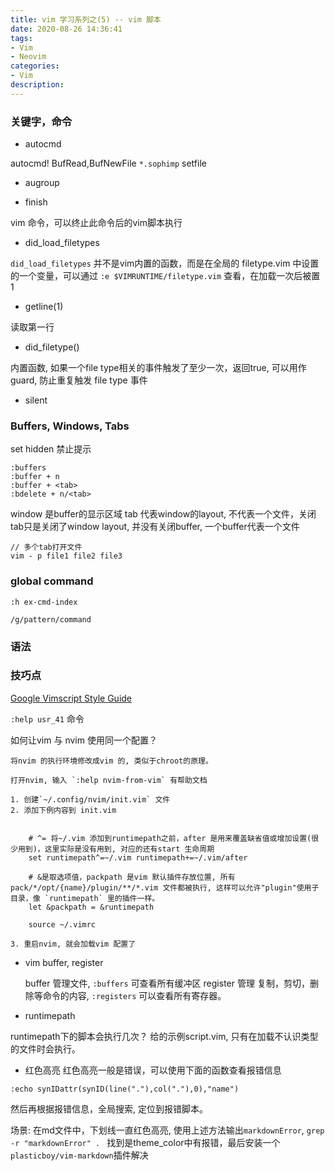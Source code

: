 ```yaml
---
title: vim 学习系列之(5) -- vim 脚本
date: 2020-08-26 14:36:41
tags:
- Vim
- Neovim
categories:
- Vim
description:
---
```

### 关键字，命令
- autocmd	

autocmd! BufRead,BufNewFile `*.sophimp` setfile

- augroup

- finish

vim 命令，可以终止此命令后的vim脚本执行

- did_load_filetypes

`did_load_filetypes` 并不是vim内置的函数，而是在全局的 filetype.vim 中设置的一个变量，可以通过 `:e $VIMRUNTIME/filetype.vim` 查看，在加载一次后被置 1

- getline(1)

读取第一行

- did_filetype()

内置函数, 如果一个file type相关的事件触发了至少一次，返回true, 可以用作guard, 防止重复触发 file type 事件

- silent
	
### Buffers, Windows, Tabs
set hidden 禁止提示
```vim
:buffers
:buffer + n 
:buffer + <tab>
:bdelete + n/<tab>
```

window 是buffer的显示区域
tab 代表window的layout, 不代表一个文件，关闭tab只是关闭了window layout, 并没有关闭buffer, 一个buffer代表一个文件 

```vim
// 多个tab打开文件
vim - p file1 file2 file3
```

### global command

`:h ex-cmd-index`

`/g/pattern/command`



### 语法

### 技巧点 

[Google Vimscript Style Guide](https://google.github.io/styleguide/vimscriptguide.xml)

`:help usr_41` 命令

如何让vim 与 nvim 使用同一个配置？ 

	将nvim 的执行环境修改成vim 的, 类似于chroot的原理。

	打开nvim, 输入 `:help nvim-from-vim` 有帮助文档

	1. 创建`~/.config/nvim/init.vim` 文件
	2. 添加下例内容到 init.vim
```vimrc

	# ^= 将~/.vim 添加到runtimepath之前，after 是用来覆盖缺省值或增加设置(很少用到)，这里实际是没有用到, 对应的还有start 生命周期
	set runtimepath^=~/.vim runtimepath+=~/.vim/after

	# &是取选项值，packpath 是vim 默认插件存放位置, 所有 pack/*/opt/{name}/plugin/**/*.vim 文件都被执行, 这样可以允许"plugin"使用子目录，像 `runtimepath` 里的插件一样。
	let &packpath = &runtimepath

	source ~/.vimrc
```
	3. 重启nvim, 就会加载vim 配置了
		

- vim buffer, register

	buffer 管理文件, `:buffers` 可查看所有缓冲区
	register 管理 复制，剪切，删除等命令的内容, `:registers` 可以查看所有寄存器。
	
- runtimepath

runtimepath下的脚本会执行几次？
给的示例script.vim, 只有在加载不认识类型的文件时会执行。

- 红色高亮
红色高亮一般是错误，可以使用下面的函数查看报错信息
```viml
:echo synIDattr(synID(line("."),col("."),0),"name")
```
然后再根据报错信息，全局搜索, 定位到报错脚本。

场景: 在md文件中，下划线一直红色高亮, 使用上述方法输出`markdownError`, `grep -r "markdownError" . ` 找到是theme_color中有报错，最后安装一个`plasticboy/vim-markdown`插件解决

